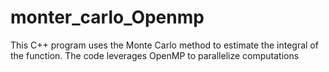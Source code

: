 # monter_carlo_Openmp
This C++ program uses the Monte Carlo method to estimate the integral of the function. The code leverages OpenMP to parallelize computations
